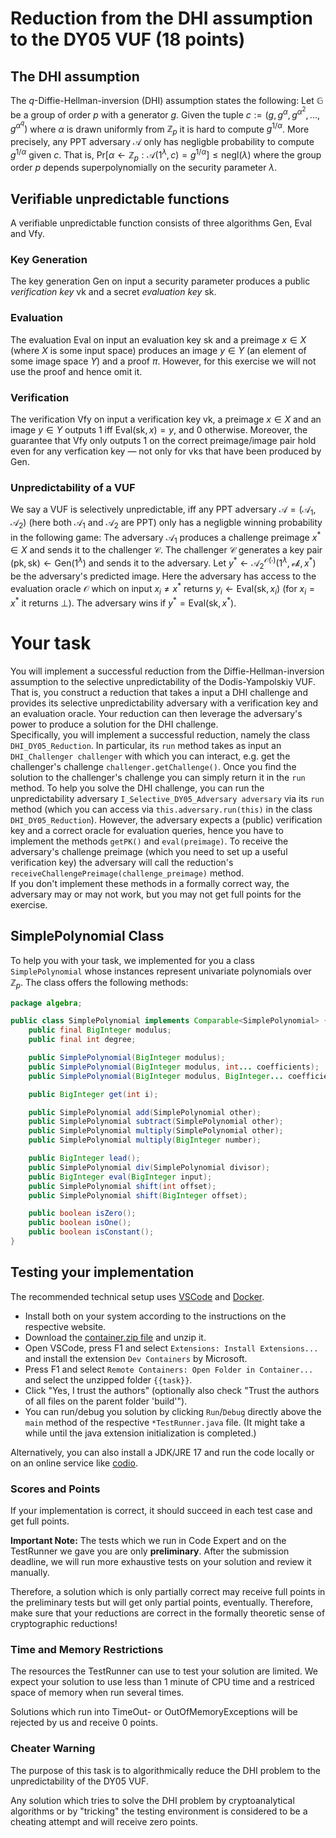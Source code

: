 # Reduction from the DHI assumption to the DY05 VUF (18 points)
## The DHI assumption
The $q$-Diffie-Hellman-inversion (DHI) assumption states the following:
Let $\mathbb{G}$ be a group of order $p$ with a generator $g$.
Given the tuple $c := (g,g^\alpha,g^{\alpha^2},...,g^{\alpha^q})$ where $\alpha$ is drawn uniformly from $\mathbb{Z}_p$ it is hard to compute $g^{1/\alpha}$.
More precisely, any PPT adversary $\mathcal{A}$ only has negligble probability to compute $g^{1/\alpha}$ given $c$.
That is, $\mathsf{Pr}[\alpha \leftarrow \mathbb{Z}_p : \mathcal{A}(1^\lambda,c) = g^{1/\alpha}] \leq \mathsf{negl}(\lambda)$ where the group order $p$ depends superpolynomially on the security parameter $\lambda$.

## Verifiable unpredictable functions
A verifiable unpredictable function consists of three algorithms $\mathsf{Gen}$, $\mathsf{Eval}$ and $\mathsf{Vfy}$.
### Key Generation
The key generation $\mathsf{Gen}$ on input a security parameter produces a public *verification key* $\mathsf{vk}$ and a secret *evaluation key* $\mathsf{sk}$.

### Evaluation
The evaluation $\mathsf{Eval}$ on input an evaluation key $\mathsf{sk}$ and a preimage $x \in X$ (where $X$ is some input space) produces an image $y \in Y$ (an element of some image space $Y$) and a proof $\pi$.
However, for this exercise we will not use the proof and hence omit it.

### Verification
The verification $\mathsf{Vfy}$ on input a verification key $\mathsf{vk}$, a preimage $x \in X$ and an image $y \in Y$ outputs $1$ iff $\mathsf{Eval}(\mathsf{sk},x)=y$, and $0$ otherwise.
Moreover, the guarantee that $\mathsf{Vfy}$ only outputs $1$ on the correct preimage/image pair hold even for any verfication key &mdash; not only for vks that have been produced by $\mathsf{Gen}$.

### Unpredictability of a VUF
We say a VUF is selectively unpredictable, iff any PPT adversary $\mathcal{A} = (\mathcal{A}_1,\mathcal{A}_2)$ (here both $\mathcal{A}_1$ and $\mathcal{A}_2$ are PPT) only has a negligble winning probability in the following game:
The adversary $\mathcal{A}_1$ produces a challenge preimage $x^* \in X$ and sends it to the challenger $\mathcal{C}$.
The challenger $\mathcal{C}$ generates a key pair $(\mathsf{pk},\mathsf{sk}) \leftarrow \mathsf{Gen}(1^\lambda)$ and sends it to the adversary.
Let $y^* \leftarrow \mathcal{A}_2^{\mathcal{O}(\cdot)}(1^\lambda,\mathcal{vk},x^*)$ be the adversary's predicted image.
Here the adversary has access to the evaluation oracle $\mathcal{O}$ which on input $x_i \neq x^*$ returns $y_i \leftarrow \mathsf{Eval}(\mathsf{sk},x_i)$ (for $x_i = x^*$ it returns $\bot$).
The adversary wins if $y^* = \mathsf{Eval}(\mathsf{sk},x^*)$.


# Your task
You will implement a successful reduction from the Diffie-Hellman-inversion assumption to the selective unpredictability of the Dodis-Yampolskiy VUF.
That is, you construct a reduction that takes a input a DHI challenge and provides its selective unpredictability adversary with a verification key and an evaluation oracle.
Your reduction can then leverage the adversary's power to produce a solution for the DHI challenge.\
Specifically, you will implement a successful reduction, namely the class ```DHI_DY05_Reduction```.
In particular, its ```run``` method takes as input an ```DHI_Challenger challenger``` with which you can interact, e.g. get the challenger's challenge ```challenger.getChallenge()```.
Once you find the solution to the challenger's challenge you can simply return it in the ```run``` method.
To help you solve the DHI challenge, you can run the unpredictability adversary ```I_Selective_DY05_Adversary adversary``` via its `run` method (which you can access via `this.adversary.run(this)` in the class ```DHI_DY05_Reduction```).
However, the adversary expects a (public) verification key and a correct oracle for evaluation queries,
hence you have to implement the methods `getPK()` and `eval(preimage)`.
To receive the adversary's challenge preimage (which you need to set up a useful verification key) the adversary will call the reduction's `receiveChallengePreimage(challenge_preimage)` method.\
If you don't implement these methods in a formally correct way,
the adversary may or may not work, but you may not get full points for the exercise.

## SimplePolynomial Class
To help you with your task, we implemented for you a class ```SimplePolynomial```
whose instances represent univariate polynomials over $\mathbb{Z}_p$.
The class offers the following methods:
```java
package algebra;

public class SimplePolynomial implements Comparable<SimplePolynomial> {
    public final BigInteger modulus;
    public final int degree;

    public SimplePolynomial(BigInteger modulus);
    public SimplePolynomial(BigInteger modulus, int... coefficients);
    public SimplePolynomial(BigInteger modulus, BigInteger... coefficients);

    public BigInteger get(int i);

    public SimplePolynomial add(SimplePolynomial other);
    public SimplePolynomial subtract(SimplePolynomial other);
    public SimplePolynomial multiply(SimplePolynomial other);
    public SimplePolynomial multiply(BigInteger number);

    public BigInteger lead();
    public SimplePolynomial div(SimplePolynomial divisor);
    public BigInteger eval(BigInteger input);
    public SimplePolynomial shift(int offset);
    public SimplePolynomial shift(BigInteger offset);

    public boolean isZero();
    public boolean isOne();
    public boolean isConstant();
}
```

## Testing your implementation
The recommended technical setup uses [VSCode](https://code.visualstudio.com) and [Docker](https://www.docker.com).
- Install both on your system according to the instructions on the respective website.
- Download the [container.zip file](https://foc.ethz.ch/usercontent/Lectures/InfSecLab22/container.zip) and unzip it.
- Open VSCode, press F1 and select `Extensions: Install Extensions...` and install the extension `Dev Containers` by Microsoft.
- Press F1 and select `Remote Containers: Open Folder in Container...` and select the unzipped folder `{{task}}`.
- Click "Yes, I trust the authors" (optionally also check "Trust the authors of all files on the parent folder 'build'").
- You can run/debug you solution by clicking `Run`/`Debug` directly above the `main` method of the respective `*TestRunner.java` file.
(It might take a while until the java extension initialization is completed.)

Alternatively, you can also install a JDK/JRE 17 and run the code locally or on an online service like [codio](https://www.codio.com).


### Scores and Points
If your implementation is correct, it should succeed in each test case and get full points.

**Important Note:**
The tests which we run in Code Expert and on the TestRunner we gave you are only **preliminary**. After the submission deadline, we will run more exhaustive tests on your solution and review it manually.

Therefore, a solution which is only partially correct may receive full points in the preliminary tests but will get only partial points, eventually.
Therefore, make sure that your reductions are correct in the formally theoretic sense of cryptographic reductions!

### Time and Memory Restrictions
The resources the TestRunner can use to test your solution are limited.
We expect your solution to use less than 1 minute of CPU time and a restriced space of memory when run several times.

Solutions which run into TimeOut- or OutOfMemoryExceptions will be rejected by us and receive 0 points.

### Cheater Warning
The purpose of this task is to algorithmically reduce the DHI problem to the unpredictability of the DY05 VUF.

Any solution which tries to solve the DHI problem by cryptoanalytical algorithms or by "tricking" the testing environment is considered to be a cheating attempt and will receive zero points.